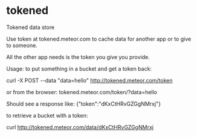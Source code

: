 tokened
=======

Tokened data store

Use token at tokened.meteor.com to cache data for another app or to give to someone. 

All the other app needs is the token you give you provide.

Usage:
to put something in a bucket and get a token back:

curl -X POST --data "data=hello" http://tokened.meteor.com/token 

or
from the browser: tokened.meteor.com/token/?data=hello

Should see a response like:
{"token":"dKxCtHRvGZGgNMrxj"}

to retrieve a bucket with a token:

curl http://tokened.meteor.com/data/dKxCtHRvGZGgNMrxj  

